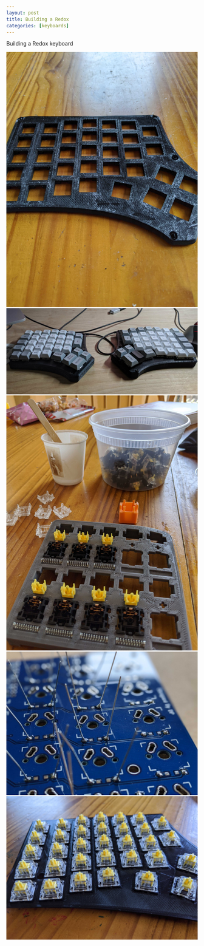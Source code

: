 ```yaml
---
layout: post
title: Building a Redox
categories: [keyboards]
---
```


Building a Redox keyboard



![](/images/redox-case.jpg)
![](/images/redox-final.jpg)
![](/images/redox-lubing.jpg)
![](/images/redox-soldering.jpg)
![](/images/redox-switches.jpg)
